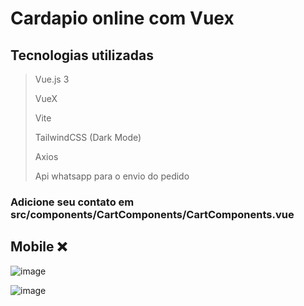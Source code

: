 # Cardapio online com Vuex

## Tecnologias utilizadas
> Vue.js 3
> 
> VueX
> 
> Vite
>
> TailwindCSS (Dark Mode)
> 
> Axios
>
> Api whatsapp para o envio do pedido

### Adicione seu contato em src/components/CartComponents/CartComponents.vue 

## Mobile ❌

![image](https://github.com/user-attachments/assets/b3219155-895b-4094-94c1-ab7b45eff383)

![image](https://github.com/user-attachments/assets/05e01450-3841-47dc-a65d-43a24a6e898b)

